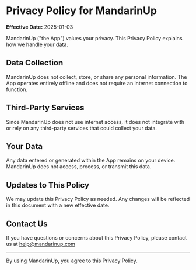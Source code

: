 # Privacy Policy for MandarinUp

**Effective Date:** 2025-01-03

MandarinUp ("the App") values your privacy. This Privacy Policy explains how we handle your data.

## Data Collection
MandarinUp does not collect, store, or share any personal information. The App operates entirely offline and does not require an internet connection to function.

## Third-Party Services
Since MandarinUp does not use internet access, it does not integrate with or rely on any third-party services that could collect your data.

## Your Data
Any data entered or generated within the App remains on your device. MandarinUp does not access, process, or transmit this data.

## Updates to This Policy
We may update this Privacy Policy as needed. Any changes will be reflected in this document with a new effective date.

## Contact Us
If you have questions or concerns about this Privacy Policy, please contact us at help@mandarinup.com

---

By using MandarinUp, you agree to this Privacy Policy.

